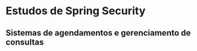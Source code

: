 <h1>Estudos de Spring Security</h1>

<h2>Sistemas de agendamentos e gerenciamento de consultas</h2>
